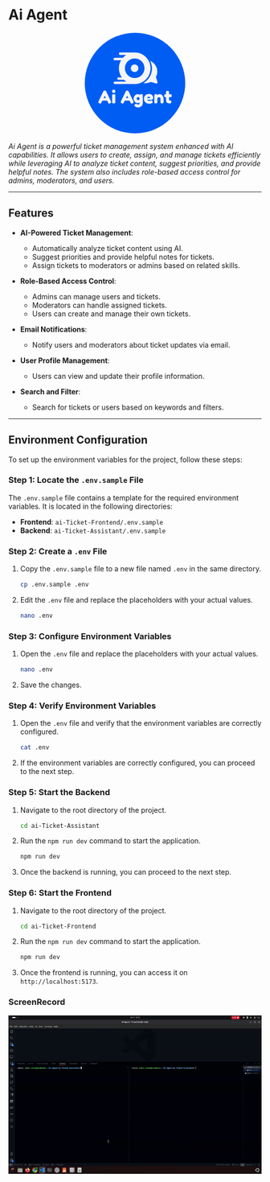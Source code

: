 # Ai Agent

<div align="center">
  <img src="./ai-Ticket-Frontend/src/assets/logo.png" alt="Ai Agent Logo" 
  style="max-width: 200%; height: auto; border-radius: 50%;">
</div>

*Ai Agent is a powerful ticket management system enhanced with AI capabilities. It allows users to create, assign, and manage tickets efficiently while leveraging AI to analyze ticket content, suggest priorities, and provide helpful notes. The system also includes role-based access control for admins, moderators, and users.*

---

## Features

- **AI-Powered Ticket Management**:
  - Automatically analyze ticket content using AI.
  - Suggest priorities and provide helpful notes for tickets.
  - Assign tickets to moderators or admins based on related skills.

- **Role-Based Access Control**:
  - Admins can manage users and tickets.
  - Moderators can handle assigned tickets.
  - Users can create and manage their own tickets.

- **Email Notifications**:
  - Notify users and moderators about ticket updates via email.

- **User Profile Management**:
  - Users can view and update their profile information.

- **Search and Filter**:
  - Search for tickets or users based on keywords and filters.

---

## Environment Configuration

To set up the environment variables for the project, follow these steps:

### Step 1: Locate the `.env.sample` File

The `.env.sample` file contains a template for the required environment variables. It is located in the following directories:

- **Frontend**: `ai-Ticket-Frontend/.env.sample`
- **Backend**: `ai-Ticket-Assistant/.env.sample`

### Step 2: Create a `.env` File

1. Copy the `.env.sample` file to a new file named `.env` in the same directory.

   ```bash
   cp .env.sample .env
   ```

2. Edit the `.env` file and replace the placeholders with your actual values.

   ```bash
   nano .env
   ```

### Step 3: Configure Environment Variables

1. Open the `.env` file and replace the placeholders with your actual values.

   ```bash
   nano .env
   ```

2. Save the changes.

### Step 4: Verify Environment Variables

1. Open the `.env` file and verify that the environment variables are correctly configured.

   ```bash
   cat .env
   ```

2. If the environment variables are correctly configured, you can proceed to the next step.

### Step 5: Start the Backend

1. Navigate to the root directory of the project.

   ```bash
   cd ai-Ticket-Assistant
   ```

2. Run the `npm run dev` command to start the application.

   ```bash
   npm run dev
   ```

3. Once the backend is running, you can proceed to the next step.

### Step 6: Start the Frontend

1. Navigate to the root directory of the project.

   ```bash
   cd ai-Ticket-Frontend
   ```

2. Run the `npm run dev` command to start the application.

   ```bash
   npm run dev
   ```

3. Once the frontend is running, you can access it on `http://localhost:5173`.

### ScreenRecord

![AI Agent Demo](./ai-Ticket-Frontend/public/Ai_Agent.gif)

